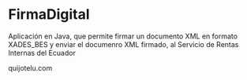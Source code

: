 FirmaDigital
============

Aplicación en Java, que permite firmar un documento XML en formato XADES_BES y enviar el documenro XML firmado, al Servicio de Rentas Internas del Ecuador


quijotelu.com